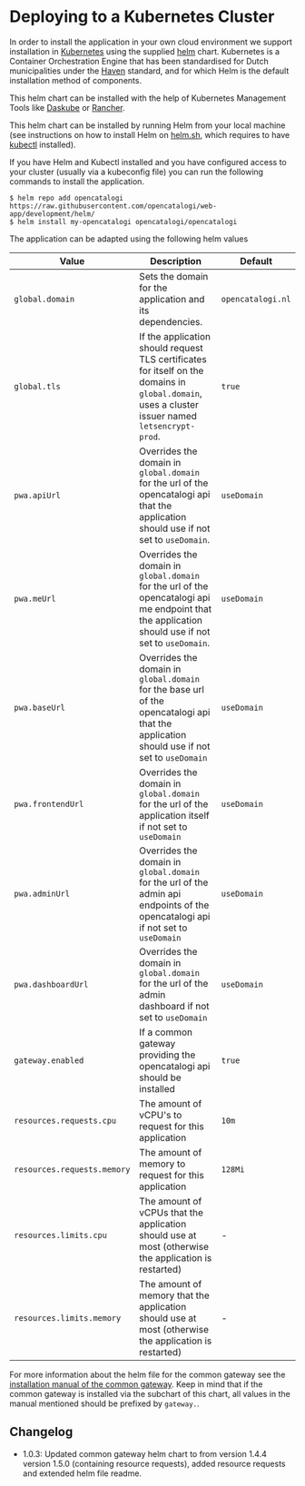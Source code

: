 # Deploying to a Kubernetes Cluster

In order to install the application in your own cloud environment we support installation in [Kubernetes](https://kubernetes.io) using the supplied [helm](https://helm.sh) chart. Kubernetes is a Container Orchestration Engine that has been standardised for Dutch municipalities under the [Haven](https://haven.commonground.nl) standard, and for which Helm is the default installation method of components.

This helm chart can be installed with the help of Kubernetes Management Tools like [Daskube](https://dashkube.com) or [Rancher](https://rancher.com).

This helm chart can be installed by running Helm from your local machine (see instructions on how to install Helm on [helm.sh](https://helm.sh/docs/intro/install/#through-package-managers), which requires to have [kubectl](https://kubernetes.io/docs/tasks/tools/) installed).

If you have Helm and Kubectl installed and you have configured access to your cluster (usually via a kubeconfig file) you can run the following commands to install the application.

```cli
$ helm repo add opencatalogi https://raw.githubusercontent.com/opencatalogi/web-app/development/helm/
$ helm install my-opencatalogi opencatalogi/opencatalogi
```

The application can be adapted using the following helm values

| Value                       | Description                                                                                                                                        | Default           |
|-----------------------------|----------------------------------------------------------------------------------------------------------------------------------------------------|-------------------|
| `global.domain`             | Sets the domain for the application and its dependencies.                                                                                          | `opencatalogi.nl` |
| `global.tls`                | If the application should request TLS certificates for itself on the domains in `global.domain`, uses a cluster issuer named `letsencrypt-prod`.   | `true`            |
| `pwa.apiUrl`                | Overrides the domain in `global.domain` for the url of the opencatalogi api that the application should use if not set to `useDomain`.             | `useDomain`       |
| `pwa.meUrl`                 | Overrides the domain in `global.domain` for the url of the opencatalogi api me endpoint that the application should use if not set to `useDomain`. | `useDomain`       |
| `pwa.baseUrl`               | Overrides the domain in `global.domain` for the base url of the opencatalogi api that the application should use if not set to `useDomain`         | `useDomain`       |
| `pwa.frontendUrl`           | Overrides the domain in `global.domain` for the url of the application itself if not set to `useDomain`                                            | `useDomain`       |
| `pwa.adminUrl`              | Overrides the domain in `global.domain` for the url of the admin api endpoints of the opencatalogi api if not set to `useDomain`                   | `useDomain`       |
| `pwa.dashboardUrl`          | Overrides the domain in `global.domain` for the url of the admin dashboard if not set to `useDomain`                                               | `useDomain`       |
| `gateway.enabled`           | If a common gateway providing the opencatalogi api should be installed                                                                             | `true`            |
| `resources.requests.cpu`    | The amount of vCPU's to request for this application                                                                                               | `10m`             |
| `resources.requests.memory` | The amount of memory to request for this application                                                                                               | `128Mi`           |
| `resources.limits.cpu`      | The amount of vCPUs that the application should use at most (otherwise the application is restarted)                                               | -                 |
| `resources.limits.memory`   | The amount of memory that the application should use at most (otherwise the application is restarted)                                              | -                 |

For more information about the helm file for the common gateway see the [installation manual of the common gateway](https://github.com/CommonGateway/CoreBundle/blob/master/docs/features/Installation.md#haven--kubernetes).
Keep in mind that if the common gateway is installed via the subchart of this chart, all values in the manual mentioned should be prefixed by `gateway.`.

## Changelog

- 1.0.3: Updated common gateway helm chart to from version 1.4.4 version 1.5.0 (containing resource requests), added resource requests and extended helm file readme.